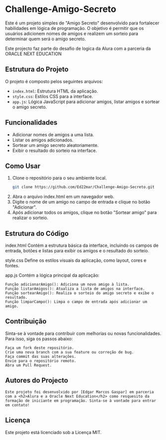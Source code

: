 # Challenge-Amigo-Secreto

Este é um projeto simples de "Amigo Secreto" desenvolvido para fortalecer habilidades em lógica de programação. O objetivo é permitir que os usuários adicionem nomes de amigos e realizem um sorteio para determinar quem será o amigo secreto.

Este projecto faz parte do desafio de logica da Alura com a parceria da ORACLE NEXT EDUCATION

## Estrutura do Projeto

O projeto é composto pelos seguintes arquivos:

- `index.html`: Estrutura HTML da aplicação.
- `style.css`: Estilos CSS para a interface.
- `app.js`: Lógica JavaScript para adicionar amigos, listar amigos e sortear o amigo secreto.

## Funcionalidades

- Adicionar nomes de amigos a uma lista.
- Listar os amigos adicionados.
- Sortear um amigo secreto aleatoriamente.
- Exibir o resultado do sorteio na interface.

## Como Usar

1. Clone o repositório para o seu ambiente local.
   ```bash
   git clone https://github.com/Ed22mar/Challenge-Amigo-Secreto.git

2. Abra o arquivo index.html em um navegador web.
3. Digite o nome de um amigo no campo de entrada e clique no botão "Adicionar".
4. Após adicionar todos os amigos, clique no botão "Sortear amigo" para realizar o sorteio.

## Estrutura do Código

index.html
    Contém a estrutura básica da interface, incluindo os campos de entrada, botões e listas para exibir os amigos e o resultado do sorteio.

style.css
    Define os estilos visuais da aplicação, como layout, cores e fontes.

app.js
    Contém a lógica principal da aplicação:

    Função adicionarAmigo(): Adiciona um novo amigo à lista.
    Função listarAmigos(): Atualiza a lista de amigos na interface.
    Função sortearAmigo(): Realiza o sorteio do amigo secreto e exibe o resultado.
    Função limparCampo(): Limpa o campo de entrada após adicionar um amigo.

## Contribuição
Sinta-se à vontade para contribuir com melhorias ou novas funcionalidades. Para isso, siga os passos abaixo:

    Faça um fork deste repositório.
    Crie uma nova branch com a sua feature ou correção de bug.
    Faça commit das suas alterações.
    Envie para o repositório remoto.
    Abra um Pull Request.

## Autores do Projecto
    Este projeto foi desenvolvido por [Edgar Marcos Gaspar] em parceria com a <h2>Alura e a Oracle Next Education</h2> como resquesito da formação de iniciante em programação. Sinta-se à vontade para entrar em contato!

## Licença
Este projeto está licenciado sob a Licença MIT.